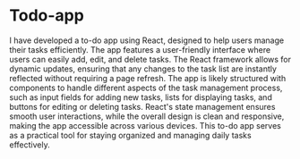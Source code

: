 # Todo-app
  I have developed a to-do app using React, designed to help users manage their tasks efficiently. The app features a user-friendly interface where users can easily add, edit, and delete tasks. The React framework allows for dynamic updates, ensuring that any changes to the task list are instantly reflected without requiring a page refresh.   The app is likely structured with components to handle different aspects of the task management process, such as input fields for adding new tasks, lists for displaying tasks, and buttons for editing or deleting tasks. React's state management ensures smooth user interactions, while the overall design is clean and responsive, making the app accessible across various devices. This to-do app serves as a practical tool for staying organized and managing daily tasks effectively.
